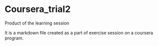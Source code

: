 # Coursera_trial2
Product of the learning session

It is a markdown file created as a part of exercise session on a coursera program.
